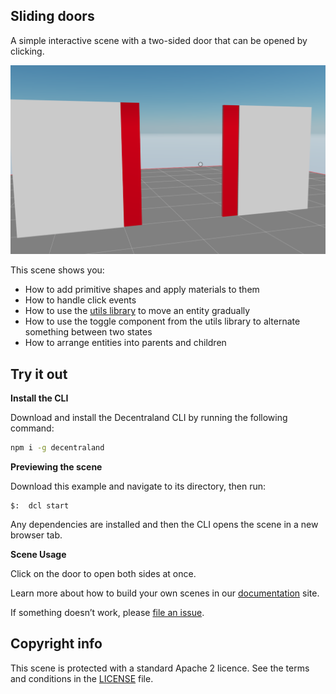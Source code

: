 ## Sliding doors

A simple interactive scene with a two-sided door that can be opened by clicking.


![](screenshot/screenshot.png)

This scene shows you:

- How to add primitive shapes and apply materials to them
- How to handle click events
- How to use the [utils library](https://www.npmjs.com/package/decentraland-ecs-utils) to move an entity gradually
- How to use the toggle component from the utils library to alternate something between two states
- How to arrange entities into parents and children

## Try it out

**Install the CLI**

Download and install the Decentraland CLI by running the following command:

```bash
npm i -g decentraland
```

**Previewing the scene**

Download this example and navigate to its directory, then run:

```
$:  dcl start
```

Any dependencies are installed and then the CLI opens the scene in a new browser tab.

**Scene Usage**

Click on the door to open both sides at once.


Learn more about how to build your own scenes in our [documentation](https://docs.decentraland.org/) site.

If something doesn’t work, please [file an issue](https://github.com/decentraland-scenes/Awesome-Repository/issues/new).

## Copyright info

This scene is protected with a standard Apache 2 licence. See the terms and conditions in the [LICENSE](/LICENSE) file.
